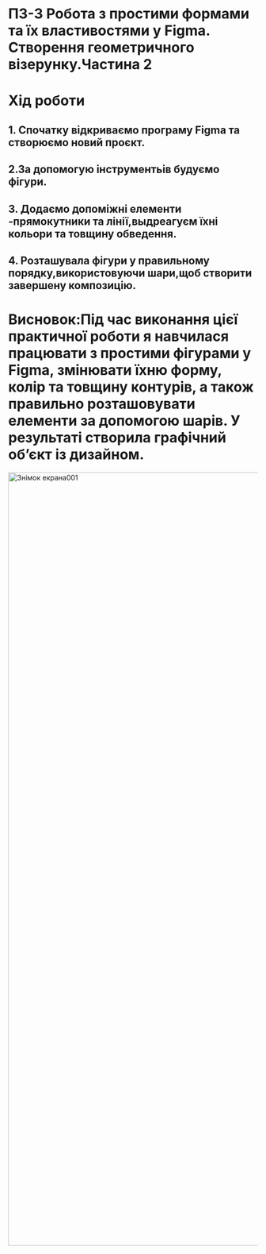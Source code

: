 # ПЗ-3 Робота з простими формами та їх властивостями у Figma. Створення геометричного візерунку.Частина 2
# Хід роботи
## 1. Спочатку відкриваємо програму Figma та створюємо новий проєкт.
## 2.За допомогую інструментьів будуємо фігури. 
## 3. Додаємо допоміжні елементи -прямокутники та лінії,выдреагуєм їхні кольори та товщину обведення.
## 4. Розташувала фігури у правильному порядку,використовуючи шари,щоб створити завершену композицію.
# Висновок:Під час виконання цієї практичної роботи я навчилася працювати з простими фігурами у Figma, змінювати їхню форму, колір та товщину контурів, а також правильно розташовувати елементи за допомогою шарів. У результаті створила  графічний об’єкт із дизайном.
<img width="2238" height="1558" alt="Знімок екрана001" src="https://github.com/user-attachments/assets/6e65375d-43ac-4191-9b2a-65f7379161c9" />

